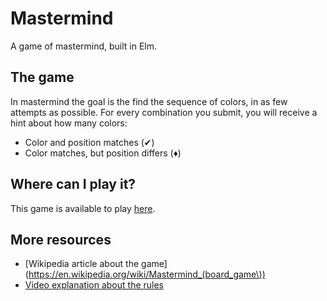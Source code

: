 # Mastermind
A game of mastermind, built in Elm.

## The game
In mastermind the goal is the find the sequence of colors, in as few attempts as possible.
For every combination you submit, you will receive a hint about how many colors:
- Color and position matches (✔)
- Color matches, but position differs (♦)

## Where can I play it?
This game is available to play [here](https://mastermind.wwbakker.nl).

## More resources
- [Wikipedia article about the game](https://en.wikipedia.org/wiki/Mastermind_(board_game\))
- [Video explanation about the rules](https://www.youtube.com/watch?v=dMHxyulGrEk)